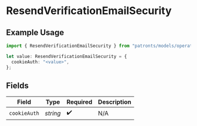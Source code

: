 # ResendVerificationEmailSecurity

## Example Usage

```typescript
import { ResendVerificationEmailSecurity } from "patronts/models/operations";

let value: ResendVerificationEmailSecurity = {
  cookieAuth: "<value>",
};
```

## Fields

| Field              | Type               | Required           | Description        |
| ------------------ | ------------------ | ------------------ | ------------------ |
| `cookieAuth`       | *string*           | :heavy_check_mark: | N/A                |